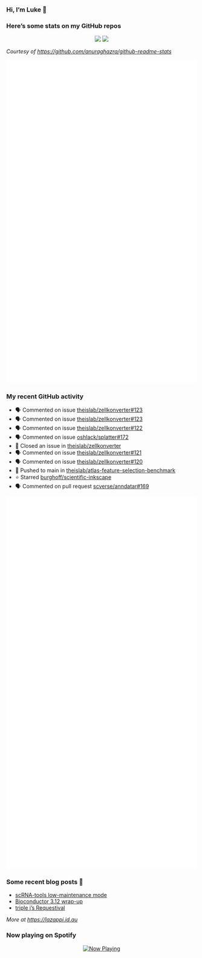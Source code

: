 
<!-- README.md is generated from README.Rmd. Please edit that file -->

### Hi, I’m Luke 👋

<!--
**lazappi/lazappi** is a ✨ _special_ ✨ repository because its `README.md` (this file) appears on your GitHub profile.
&#10;Here are some ideas to get you started:
&#10;- 🔭 I’m currently working on ...
- 🌱 I’m currently learning ...
- 👯 I’m looking to collaborate on ...
- 🤔 I’m looking for help with ...
- 💬 Ask me about ...
- 📫 How to reach me: ...
- 😄 Pronouns: ...
- ⚡ Fun fact: ...
-->

### Here’s some stats on my GitHub repos

<p align="center">
<img src="https://github-readme-stats.vercel.app/api?username=lazappi&count_private=true&show_icons=true&theme=buefy&hide_title=True">
<img src="https://github-readme-stats.vercel.app/api/top-langs/?username=lazappi&hide=html&theme=buefy&layout=compact">
</p>

*Courtesy of <https://github.com/anuraghazra/github-readme-stats>*

<p align="center" style="width:100%;">
<img src="https://github.com/lazappi/lazappi/raw/main/github-intro.svg">
</p>

### My recent GitHub activity

- 🗣 Commented on issue
  [theislab/zellkonverter#123](https://github.com/theislab/zellkonverter#123)
- 🗣 Commented on issue
  [theislab/zellkonverter#123](https://github.com/theislab/zellkonverter#123)
- 🗣 Commented on issue
  [theislab/zellkonverter#122](https://github.com/theislab/zellkonverter#122)
- 🗣 Commented on issue
  [oshlack/splatter#172](https://github.com/oshlack/splatter#172)
- 🎊 Closed an issue in
  [theislab/zellkonverter](https://github.com/theislab/zellkonverter)
- 🗣 Commented on issue
  [theislab/zellkonverter#121](https://github.com/theislab/zellkonverter#121)
- 🗣 Commented on issue
  [theislab/zellkonverter#120](https://github.com/theislab/zellkonverter#120)
- 📨 Pushed to main in
  [theislab/atlas-feature-selection-benchmark](https://github.com/theislab/atlas-feature-selection-benchmark)
- ⭐️ Starred
  [burghoff/scientific-inkscape](https://github.com/burghoff/scientific-inkscape)
- 🗣 Commented on pull request
  [scverse/anndatar#169](https://github.com/scverse/anndatar#169)

<p align="center" style="width:100%;">
<img src="https://github.com/lazappi/lazappi/raw/main/github-status.svg">
</p>

### Some recent blog posts 📝

- [scRNA-tools low-maintenance
  mode](https://lazappi.id.au/posts/2024-03-04-scRNAtools-low-maintenance/index.html)
- [Bioconductor 3.12
  wrap-up](https://lazappi.id.au/posts/2020-10-30-bioconductor-3-12-wrap-up/index.html)
- [triple j’s
  Requestival](https://lazappi.id.au/posts/2020-07-11-requestival/index.html)

*More at <https://lazappi.id.au>*

<!-- ### My latest tweet 👇 and retweet 👉 -->

### Now playing on Spotify

<p align="center">
<a href="https://now-playing-profile.lazappi.vercel.app/now-playing?open">
<img src="https://now-playing-profile.lazappi.vercel.app/now-playing" width="256" height="64" alt="Now Playing">
</a>
</p>

